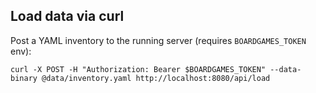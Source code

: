 ## Load data via curl

Post a YAML inventory to the running server (requires `BOARDGAMES_TOKEN` env):

```
curl -X POST -H "Authorization: Bearer $BOARDGAMES_TOKEN" --data-binary @data/inventory.yaml http://localhost:8080/api/load
```


